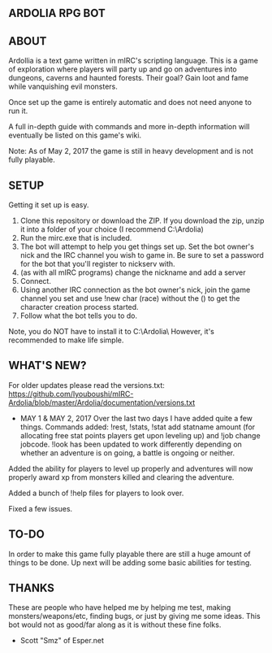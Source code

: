 ARDOLIA RPG BOT 
--------------

## ABOUT

Ardollia is a text game written in mIRC's scripting language.  This is a game of exploration where players will party up and go on adventures into dungeons, caverns and haunted forests. Their goal? Gain loot and fame while vanquishing evil monsters.

Once set up the game is entirely automatic and does not need anyone to run it.

A full in-depth guide with commands and more in-depth information will eventually be listed on this game's wiki.

Note: As of May 2, 2017 the game is still in heavy development and is not fully playable.


## SETUP

Getting it set up is easy.

 1. Clone this repository or download the ZIP.  If you download the zip, unzip it into a folder of your choice (I recommend C:\Ardolia)
 2. Run the mirc.exe that is included.
 3. The bot will attempt to help you get things set up.  Set the bot owner's nick and the IRC channel you wish to game in.  Be sure to set a password for the bot that you'll register to nickserv with.
 4. (as with all mIRC programs) change the nickname and add a server
 5. Connect.
 6. Using another IRC connection as the bot owner's nick, join the game channel you set and use !new char (race)  without the () to get the character creation process started.
 7. Follow what the bot tells you to do. 

Note, you do NOT have to install it to C:\Ardolia\ However, it's recommended to make life simple.

   
## WHAT'S NEW?

For older updates please read the versions.txt: https://github.com/Iyouboushi/mIRC-Ardolia/blob/master/Ardolia/documentation/versions.txt

* MAY 1 & MAY 2, 2017
Over the last two days I have added quite a few things.  Commands added: !rest, !stats, !stat add statname amount (for allocating free stat points players get upon leveling up) and !job change jobcode. !look has been updated to work differently depending on whether an adventure is on going, a battle is ongoing or neither.

Added the ability for players to level up properly and adventures will now properly award xp from monsters killed and clearing the adventure. 

Added a bunch of !help files for players to look over. 

Fixed a few issues.


## TO-DO

In order to make this game fully playable there are still a huge amount of things to be done.  Up next will be adding some basic abilities for testing.  

## THANKS

These are people who have helped me by helping me test, making monsters/weapons/etc, finding bugs, or just by giving me some ideas.  This bot would not as good/far along as it is without these fine folks.

* Scott "Smz" of Esper.net


